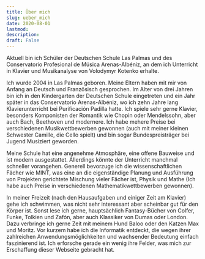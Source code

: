 ```yaml
---
title: Über mich
slug: ueber_mich
date: 2020-08-01
lastmod:
description:
draft: False
---
```

Aktuell bin ich Schüler der Deutschen Schule Las Palmas und des Conservatorio Profesional de Música Arenas-Albéniz, an dem ich Unterricht in Klavier und Musikanalyse von Volodymyr Kotenko erhalte.

Ich wurde 2004 in Las Palmas geboren. Meine Eltern haben mit mir von Anfang an Deutsch und Französisch gesprochen. Im Alter von drei Jahren bin ich in den Kindergarten der Deutschen Schule eingetreten und ein Jahr später in das Conservatorio Arenas-Albéniz, wo ich zehn Jahre lang Klavierunterricht bei Purificación Padilla hatte. Ich spiele sehr gerne Klavier, besonders Komponisten der Romantik wie Chopin oder Mendelssohn, aber auch Bach, Beethoven und modernere. Ich habe mehere Preise bei verschiedenen Musikwettbewerben gewonnen (auch mit meiner kleinen Schwester Camille, die Cello spielt) und bin sogar Bundespreisträger bei Jugend Musiziert geworden.

Meine Schule hat eine angenehme Atmosphäre, eine offene Bauweise und ist modern ausgestattet. Allerdings könnte der Unterricht manchmal schneller vorangehen. Generell bevorzuge ich die wissenschaftlichen Fächer wie MINT, was eine an die eigenständige Planung und Ausführung von Projekten gerichtete Mischung vieler Fächer ist, Physik und Mathe (Ich habe auch Preise in verschiedenen Mathematikwettbewerben gewonnen).

In meiner Freizeit (nach den Hausaufgaben und einiger Zeit am Klavier) gehe ich schwimmen, was nicht sehr interessant aber scheinbar gut für den Körper ist. Sonst lese ich gerne, hauptsächlich Fantasy-Bücher von Colfer, Funke, Tolkien und Zafón, aber auch Klassiker von Dumas oder London. Dazu verbringe ich gerne Zeit mit meinem Hund Baloo oder den Katzen Max und Moritz.
Vor kurzem habe ich die Informatik entdeckt, die wegen ihrer zahlreichen Anwendungsmöglichkeiten und wachsender Bedeutung einfach faszinierend ist. Ich erforsche gerade ein wenig ihre Felder, was mich zur Erschaffung dieser Webseite gebracht hat. 